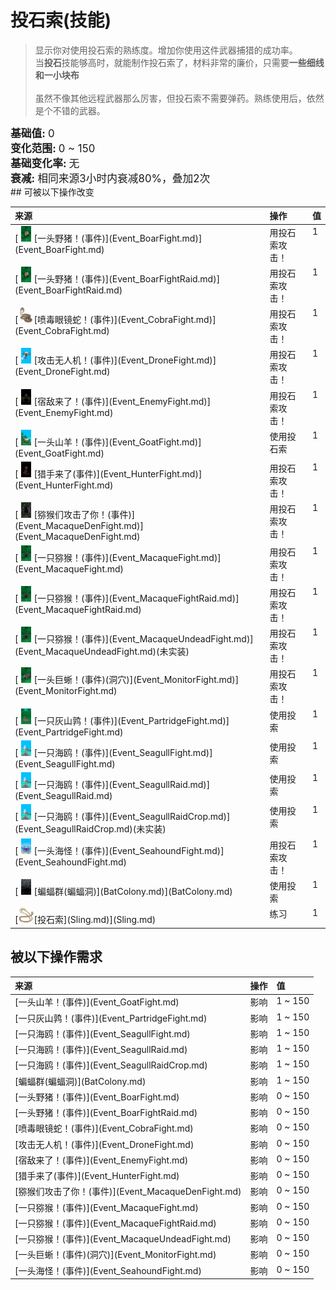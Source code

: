 # 投石索(技能)  
> 显示你对使用投石索的熟练度。增加你使用这件武器捕猎的成功率。  
> 当<b>投石</b>技能够高时，就能制作投石索了，材料非常的廉价，只需要<b>一些细线和一小块布</b><br><br>虽然不像其他远程武器那么厉害，但投石索不需要弹药。熟练使用后，依然是个不错的武器。  
  
<div style="font-size:1.2em"><b>基础值: </b> 0 </div>  
<div style="font-size:1.2em"><b>变化范围: </b> 0 ~ 150 </div>  
<div style="font-size:1.2em"><b>基础变化率: </b> 无 </div>  
<div style="font-size:1.2em"><b>衰减: </b>相同来源<font data-toggle="tooltip" data-placement="top" title="12TP">3小时</font>内衰减80%，叠加2次 </div>  
## 可被以下操作改变  
<table class="table table-bordered" data-toggle="table"  ><thead style=""><tr ><th  style="text-align:left;vertical-align:top;"  >来源</th><th  style="text-align:left;vertical-align:top;"  >操作</th><th  style="text-align:left;vertical-align:top;"  data-sortable="true"  >值</th></tr></thead><tr ><td  style="text-align:left;vertical-align:top;"  >[<div style="width:25px;display:inline-block;text-align:center"><img decoding="async" src="../wiki/Sprite/BoarEvent.png" href="a.md" style="max-width:25px;max-height:25px;"></div>[一头野猪！(事件)](Event_BoarFight.md)](Event_BoarFight.md)</td><td  style="text-align:left;vertical-align:top;"  >用投石索攻击！</td><td  style="text-align:left;vertical-align:top;"  >1</td></tr><tr ><td  style="text-align:left;vertical-align:top;"  >[<div style="width:25px;display:inline-block;text-align:center"><img decoding="async" src="../wiki/Sprite/BoarEvent.png" href="a.md" style="max-width:25px;max-height:25px;"></div>[一头野猪！(事件)](Event_BoarFightRaid.md)](Event_BoarFightRaid.md)</td><td  style="text-align:left;vertical-align:top;"  >用投石索攻击！</td><td  style="text-align:left;vertical-align:top;"  >1</td></tr><tr ><td  style="text-align:left;vertical-align:top;"  >[<div style="width:25px;display:inline-block;text-align:center"><img decoding="async" src="../wiki/Sprite/SpittingCobra.png" href="a.md" style="max-width:25px;max-height:25px;"></div>[喷毒眼镜蛇！(事件)](Event_CobraFight.md)](Event_CobraFight.md)</td><td  style="text-align:left;vertical-align:top;"  >用投石索攻击！</td><td  style="text-align:left;vertical-align:top;"  >1</td></tr><tr ><td  style="text-align:left;vertical-align:top;"  >[<div style="width:25px;display:inline-block;text-align:center"><img decoding="async" src="../wiki/Sprite/Drone.png" href="a.md" style="max-width:25px;max-height:25px;"></div>[攻击无人机！(事件)](Event_DroneFight.md)](Event_DroneFight.md)</td><td  style="text-align:left;vertical-align:top;"  >用投石索攻击！</td><td  style="text-align:left;vertical-align:top;"  >1</td></tr><tr ><td  style="text-align:left;vertical-align:top;"  >[<div style="width:25px;display:inline-block;text-align:center"><img decoding="async" src="../wiki/Sprite/Enemy.png" href="a.md" style="max-width:25px;max-height:25px;"></div>[宿敌来了！(事件)](Event_EnemyFight.md)](Event_EnemyFight.md)</td><td  style="text-align:left;vertical-align:top;"  >用投石索攻击！</td><td  style="text-align:left;vertical-align:top;"  >1</td></tr><tr ><td  style="text-align:left;vertical-align:top;"  >[<div style="width:25px;display:inline-block;text-align:center"><img decoding="async" src="../wiki/Sprite/GoatEvent.png" href="a.md" style="max-width:25px;max-height:25px;"></div>[一头山羊！(事件)](Event_GoatFight.md)](Event_GoatFight.md)</td><td  style="text-align:left;vertical-align:top;"  >使用投石索</td><td  style="text-align:left;vertical-align:top;"  >1</td></tr><tr ><td  style="text-align:left;vertical-align:top;"  >[<div style="width:25px;display:inline-block;text-align:center"><img decoding="async" src="../wiki/Sprite/Hunter.png" href="a.md" style="max-width:25px;max-height:25px;"></div>[猎手来了(事件)](Event_HunterFight.md)](Event_HunterFight.md)</td><td  style="text-align:left;vertical-align:top;"  >用投石索攻击！</td><td  style="text-align:left;vertical-align:top;"  >1</td></tr><tr ><td  style="text-align:left;vertical-align:top;"  >[<div style="width:25px;display:inline-block;text-align:center"><img decoding="async" src="../wiki/Sprite/MacaqueDen.png" href="a.md" style="max-width:25px;max-height:25px;"></div>[猕猴们攻击了你！(事件)](Event_MacaqueDenFight.md)](Event_MacaqueDenFight.md)</td><td  style="text-align:left;vertical-align:top;"  >用投石索攻击！</td><td  style="text-align:left;vertical-align:top;"  >1</td></tr><tr ><td  style="text-align:left;vertical-align:top;"  >[<div style="width:25px;display:inline-block;text-align:center"><img decoding="async" src="../wiki/Sprite/MacaqueEvent.png" href="a.md" style="max-width:25px;max-height:25px;"></div>[一只猕猴！(事件)](Event_MacaqueFight.md)](Event_MacaqueFight.md)</td><td  style="text-align:left;vertical-align:top;"  >用投石索攻击！</td><td  style="text-align:left;vertical-align:top;"  >1</td></tr><tr ><td  style="text-align:left;vertical-align:top;"  >[<div style="width:25px;display:inline-block;text-align:center"><img decoding="async" src="../wiki/Sprite/MacaqueEvent.png" href="a.md" style="max-width:25px;max-height:25px;"></div>[一只猕猴！(事件)](Event_MacaqueFightRaid.md)](Event_MacaqueFightRaid.md)</td><td  style="text-align:left;vertical-align:top;"  >用投石索攻击！</td><td  style="text-align:left;vertical-align:top;"  >1</td></tr><tr ><td  style="text-align:left;vertical-align:top;"  >[<div style="width:25px;display:inline-block;text-align:center"><img decoding="async" src="../wiki/Sprite/MacaqueEvent.png" href="a.md" style="max-width:25px;max-height:25px;"></div>[一只猕猴！(事件)](Event_MacaqueUndeadFight.md)](Event_MacaqueUndeadFight.md)(未实装)</td><td  style="text-align:left;vertical-align:top;"  >用投石索攻击！</td><td  style="text-align:left;vertical-align:top;"  >1</td></tr><tr ><td  style="text-align:left;vertical-align:top;"  >[<div style="width:25px;display:inline-block;text-align:center"><img decoding="async" src="../wiki/Sprite/MonitorEvent.png" href="a.md" style="max-width:25px;max-height:25px;"></div>[一头巨蜥！(事件)(洞穴)](Event_MonitorFight.md)](Event_MonitorFight.md)</td><td  style="text-align:left;vertical-align:top;"  >用投石索攻击！</td><td  style="text-align:left;vertical-align:top;"  >1</td></tr><tr ><td  style="text-align:left;vertical-align:top;"  >[<div style="width:25px;display:inline-block;text-align:center"><img decoding="async" src="../wiki/Sprite/PartridgeEvent.png" href="a.md" style="max-width:25px;max-height:25px;"></div>[一只灰山鹑！(事件)](Event_PartridgeFight.md)](Event_PartridgeFight.md)</td><td  style="text-align:left;vertical-align:top;"  >使用投索</td><td  style="text-align:left;vertical-align:top;"  >1</td></tr><tr ><td  style="text-align:left;vertical-align:top;"  >[<div style="width:25px;display:inline-block;text-align:center"><img decoding="async" src="../wiki/Sprite/Seagull.png" href="a.md" style="max-width:25px;max-height:25px;"></div>[一只海鸥！(事件)](Event_SeagullFight.md)](Event_SeagullFight.md)</td><td  style="text-align:left;vertical-align:top;"  >使用投索</td><td  style="text-align:left;vertical-align:top;"  >1</td></tr><tr ><td  style="text-align:left;vertical-align:top;"  >[<div style="width:25px;display:inline-block;text-align:center"><img decoding="async" src="../wiki/Sprite/Seagull.png" href="a.md" style="max-width:25px;max-height:25px;"></div>[一只海鸥！(事件)](Event_SeagullRaid.md)](Event_SeagullRaid.md)</td><td  style="text-align:left;vertical-align:top;"  >使用投索</td><td  style="text-align:left;vertical-align:top;"  >1</td></tr><tr ><td  style="text-align:left;vertical-align:top;"  >[<div style="width:25px;display:inline-block;text-align:center"><img decoding="async" src="../wiki/Sprite/Seagull.png" href="a.md" style="max-width:25px;max-height:25px;"></div>[一只海鸥！(事件)](Event_SeagullRaidCrop.md)](Event_SeagullRaidCrop.md)(未实装)</td><td  style="text-align:left;vertical-align:top;"  >使用投索</td><td  style="text-align:left;vertical-align:top;"  >1</td></tr><tr ><td  style="text-align:left;vertical-align:top;"  >[<div style="width:25px;display:inline-block;text-align:center"><img decoding="async" src="../wiki/Sprite/Seahound.png" href="a.md" style="max-width:25px;max-height:25px;"></div>[一头海怪！(事件)](Event_SeahoundFight.md)](Event_SeahoundFight.md)</td><td  style="text-align:left;vertical-align:top;"  >用投石索攻击！</td><td  style="text-align:left;vertical-align:top;"  >1</td></tr><tr ><td  style="text-align:left;vertical-align:top;"  >[<div style="width:25px;display:inline-block;text-align:center"><img decoding="async" src="../wiki/Sprite/BatColony.png" href="a.md" style="max-width:25px;max-height:25px;"></div>[蝙蝠群(蝙蝠洞)](BatColony.md)](BatColony.md)</td><td  style="text-align:left;vertical-align:top;"  >使用投索</td><td  style="text-align:left;vertical-align:top;"  >1</td></tr><tr ><td  style="text-align:left;vertical-align:top;"  >[<div style="width:25px;display:inline-block;text-align:center"><img decoding="async" src="../wiki/Sprite/Sling.png" href="a.md" style="max-width:25px;max-height:25px;"></div>[投石索](Sling.md)](Sling.md)</td><td  style="text-align:left;vertical-align:top;"  >练习</td><td  style="text-align:left;vertical-align:top;"  >1</td></tr></tbody></table>  
  
## 被以下操作需求  
<table class="table table-bordered" data-toggle="table"  ><thead style=""><tr ><th  style="text-align:left;vertical-align:top;"  >来源</th><th  style="text-align:left;vertical-align:top;"  >操作</th><th  style="text-align:left;vertical-align:top;"  data-sortable="true"  >值</th></tr></thead><tr ><td  style="text-align:left;vertical-align:top;"  >[一头山羊！(事件)](Event_GoatFight.md)</td><td  style="text-align:left;vertical-align:top;"  >影响</td><td  style="text-align:left;vertical-align:top;"  >1 ~ 150</td></tr><tr ><td  style="text-align:left;vertical-align:top;"  >[一只灰山鹑！(事件)](Event_PartridgeFight.md)</td><td  style="text-align:left;vertical-align:top;"  >影响</td><td  style="text-align:left;vertical-align:top;"  >1 ~ 150</td></tr><tr ><td  style="text-align:left;vertical-align:top;"  >[一只海鸥！(事件)](Event_SeagullFight.md)</td><td  style="text-align:left;vertical-align:top;"  >影响</td><td  style="text-align:left;vertical-align:top;"  >1 ~ 150</td></tr><tr ><td  style="text-align:left;vertical-align:top;"  >[一只海鸥！(事件)](Event_SeagullRaid.md)</td><td  style="text-align:left;vertical-align:top;"  >影响</td><td  style="text-align:left;vertical-align:top;"  >1 ~ 150</td></tr><tr ><td  style="text-align:left;vertical-align:top;"  >[一只海鸥！(事件)](Event_SeagullRaidCrop.md)</td><td  style="text-align:left;vertical-align:top;"  >影响</td><td  style="text-align:left;vertical-align:top;"  >1 ~ 150</td></tr><tr ><td  style="text-align:left;vertical-align:top;"  >[蝙蝠群(蝙蝠洞)](BatColony.md)</td><td  style="text-align:left;vertical-align:top;"  >影响</td><td  style="text-align:left;vertical-align:top;"  >1 ~ 150</td></tr><tr ><td  style="text-align:left;vertical-align:top;"  >[一头野猪！(事件)](Event_BoarFight.md)</td><td  style="text-align:left;vertical-align:top;"  >影响</td><td  style="text-align:left;vertical-align:top;"  >0 ~ 150</td></tr><tr ><td  style="text-align:left;vertical-align:top;"  >[一头野猪！(事件)](Event_BoarFightRaid.md)</td><td  style="text-align:left;vertical-align:top;"  >影响</td><td  style="text-align:left;vertical-align:top;"  >0 ~ 150</td></tr><tr ><td  style="text-align:left;vertical-align:top;"  >[喷毒眼镜蛇！(事件)](Event_CobraFight.md)</td><td  style="text-align:left;vertical-align:top;"  >影响</td><td  style="text-align:left;vertical-align:top;"  >0 ~ 150</td></tr><tr ><td  style="text-align:left;vertical-align:top;"  >[攻击无人机！(事件)](Event_DroneFight.md)</td><td  style="text-align:left;vertical-align:top;"  >影响</td><td  style="text-align:left;vertical-align:top;"  >0 ~ 150</td></tr><tr ><td  style="text-align:left;vertical-align:top;"  >[宿敌来了！(事件)](Event_EnemyFight.md)</td><td  style="text-align:left;vertical-align:top;"  >影响</td><td  style="text-align:left;vertical-align:top;"  >0 ~ 150</td></tr><tr ><td  style="text-align:left;vertical-align:top;"  >[猎手来了(事件)](Event_HunterFight.md)</td><td  style="text-align:left;vertical-align:top;"  >影响</td><td  style="text-align:left;vertical-align:top;"  >0 ~ 150</td></tr><tr ><td  style="text-align:left;vertical-align:top;"  >[猕猴们攻击了你！(事件)](Event_MacaqueDenFight.md)</td><td  style="text-align:left;vertical-align:top;"  >影响</td><td  style="text-align:left;vertical-align:top;"  >0 ~ 150</td></tr><tr ><td  style="text-align:left;vertical-align:top;"  >[一只猕猴！(事件)](Event_MacaqueFight.md)</td><td  style="text-align:left;vertical-align:top;"  >影响</td><td  style="text-align:left;vertical-align:top;"  >0 ~ 150</td></tr><tr ><td  style="text-align:left;vertical-align:top;"  >[一只猕猴！(事件)](Event_MacaqueFightRaid.md)</td><td  style="text-align:left;vertical-align:top;"  >影响</td><td  style="text-align:left;vertical-align:top;"  >0 ~ 150</td></tr><tr ><td  style="text-align:left;vertical-align:top;"  >[一只猕猴！(事件)](Event_MacaqueUndeadFight.md)</td><td  style="text-align:left;vertical-align:top;"  >影响</td><td  style="text-align:left;vertical-align:top;"  >0 ~ 150</td></tr><tr ><td  style="text-align:left;vertical-align:top;"  >[一头巨蜥！(事件)(洞穴)](Event_MonitorFight.md)</td><td  style="text-align:left;vertical-align:top;"  >影响</td><td  style="text-align:left;vertical-align:top;"  >0 ~ 150</td></tr><tr ><td  style="text-align:left;vertical-align:top;"  >[一头海怪！(事件)](Event_SeahoundFight.md)</td><td  style="text-align:left;vertical-align:top;"  >影响</td><td  style="text-align:left;vertical-align:top;"  >0 ~ 150</td></tr></tbody></table>  
  


<script>document.title="投石索(技能) - 卡牌生存百科 Card Survival Wiki";</script>